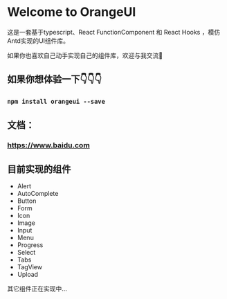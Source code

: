 # Welcome to OrangeUI
这是一套基于typescript、React FunctionComponent 和 React Hooks ，模仿Antd实现的UI组件库。

如果你也喜欢自己动手实现自己的组件库，欢迎与我交流👏

## 如果你想体验一下👇👇👇
### `npm install orangeui --save`

## 文档：
### https://www.baidu.com

## 目前实现的组件
* Alert
* AutoComplete
* Button
* Form
* Icon
* Image
* Input
* Menu
* Progress
* Select
* Tabs
* TagView
* Upload

其它组件正在实现中...
